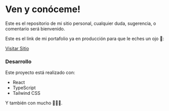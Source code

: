 # Ven y conóceme!
Este es el repositorio de mi sitio personal, cualquier duda, sugerencia, o comentario será bienvenido.

Este es el link de mi portafolio ya en producción para que le eches un ojo 👀:

[Visitar Sitio](https://donatomonzon.com/)

### Desarrollo
Este proyecto está realizado con:

- React
- TypeScript
- Tailwind CSS

Y también con mucho 💓💓💓.